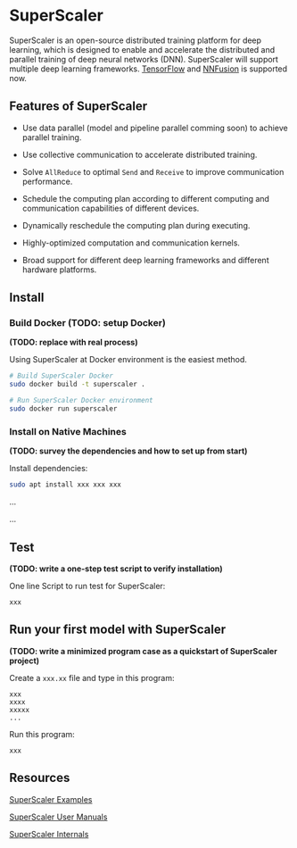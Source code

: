 # SuperScaler

SuperScaler is an open-source distributed training platform for deep learning, which is designed to enable and accelerate the distributed and parallel training of deep neural networks (DNN). SuperScaler will support multiple deep learning frameworks. [TensorFlow](https://www.tensorflow.org/) and [NNFusion](https://github.com/microsoft/nnfusion) is supported now.

## Features of SuperScaler

- Use data parallel (model and pipeline parallel comming soon) to achieve parallel training.

- Use collective communication to accelerate distributed training.

- Solve `AllReduce` to optimal `Send` and `Receive` to improve communication performance.

- Schedule the computing plan according to different computing and communication capabilities of different devices.

- Dynamically reschedule the computing plan during executing.

- Highly-optimized computation and communication kernels.

- Broad support for different deep learning frameworks and different hardware platforms.

## Install

### Build Docker **(TODO: setup Docker)**

**(TODO: replace with real process)**

Using SuperScaler at Docker environment is the easiest method.

```bash
# Build SuperScaler Docker
sudo docker build -t superscaler .

# Run SuperScaler Docker environment
sudo docker run superscaler
```

### Install on Native Machines

**(TODO: survey the dependencies and how to set up from start)**

Install dependencies:

``` bash
sudo apt install xxx xxx xxx
```

...

...

## Test

**(TODO: write a one-step test script to verify installation)**

One line Script to run test for SuperScaler:

```
xxx
```

## Run your first model with SuperScaler

**(TODO: write a minimized program case as a quickstart of SuperScaler project)**

Create a `xxx.xx` file and type in this program:

```
xxx
xxxx
xxxxx
...
```

Run this program:

```
xxx
```

## Resources

[SuperScaler Examples](https://github.com/microsoft/)

[SuperScaler User Manuals](https://github.com/microsoft/)

[SuperScaler Internals](https://github.com/microsoft/)
